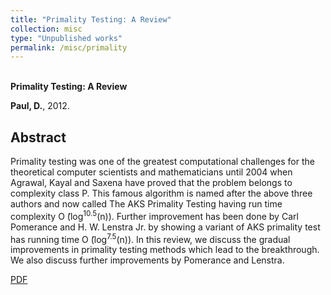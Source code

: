 ```yaml
---
title: "Primality Testing: A Review"
collection: misc
type: "Unpublished works"
permalink: /misc/primality
---
```


<br>
<b>Primality Testing: A Review</b> <br> 

<b>Paul, D.</b>, 2012.

## Abstract
<p>Primality testing was one of the greatest computational challenges for the theoretical computer scientists and mathematicians until 2004 when Agrawal, Kayal and Saxena have proved that the problem belongs to complexity class P. This famous algorithm is named after the above three authors and now called The AKS Primality Testing having run time complexity O ̃(log<sup>10.5</sup>(n)). Further improvement has been done by Carl Pomerance and H. W. Lenstra Jr. by showing a variant of AKS primality test has running time O ̃(log<sup>7.5</sup>(n)). In this review, we discuss the gradual improvements in primality testing methods which lead to the breakthrough. We also discuss further improvements by Pomerance and Lenstra.
 </p>
 
[PDF](https://debdaspaul.github.io/files/primality.pdf)
